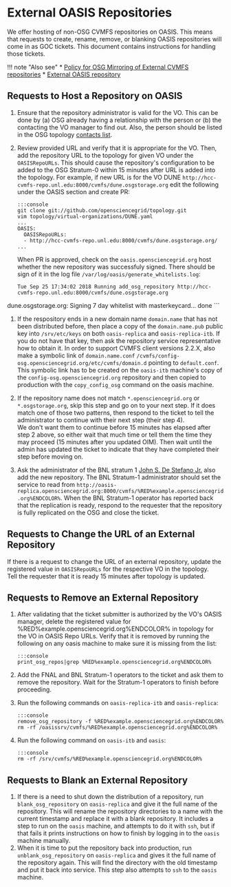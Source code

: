 External OASIS Repositories
===========================

We offer hosting of non-OSG CVMFS repositories on OASIS. This means that requests to create, rename, remove, or blanking OASIS repositories will come in as GOC tickets. This document contains instructions for handling those tickets.

!!! note "Also see"
    * [Policy for OSG Mirroring of External CVMFS repositories](https://opensciencegrid.org/technology/policy/external-oasis-repos/)
    * [External OASIS repository](https://opensciencegrid.org/docs/data/external-oasis-repos/)

Requests to Host a Repository on OASIS
--------------------------------------

1.  Ensure that the repository administrator is valid for the VO. This can be done by (a) OSG already having a
    relationship with the person or (b) the contacting the VO manager to find out. Also, the person should be
    listed in the OSG topology [contacts list](https://topology.opensciencegrid.org/contacts).

1.  Review provided URL and verify that it is appropriate for the VO. Then, add the repository URL to the topology 
    for given VO under the `OASISRepoURLs`. This should cause the repository's configuration
    to be added to the OSG Stratum-0 within 15 minutes after URL is added into the topology.
    For example, if new URL is for the VO DUNE `http://hcc-cvmfs-repo.unl.edu:8000/cvmfs/dune.osgstorage.org` 
    edit the following under the OASIS section and create PR:

        :::console
        git clone git://github.com/opensciencegrid/topology.git
        vim topology/virtual-organizations/DUNE.yaml
        ...
        OASIS:
          OASISRepoURLs:
          - http://hcc-cvmfs-repo.unl.edu:8000/cvmfs/dune.osgstorage.org/
        ...
     
    When PR is approved, check on the `oasis.opensciencegrid.org` host whether the new repository was successfuly signed.
    There should be sign of it in the log file `/var/log/oasis/generate_whitelists.log`:

    ```
    Tue Sep 25 17:34:02 2018 Running add_osg_repository http://hcc-cvmfs-repo.unl.edu:8000/cvmfs/dune.osgstorage.org
dune.osgstorage.org: Signing 7 day whitelist with masterkeycard... done
    ```

1.  If the respository ends in a new domain name `domain.name` that has not been distributed before, then place a copy of the
    `domain.name.pub` public key into `/srv/etc/keys` on both `oasis-replica` and
    `oasis-replica-itb`. If you do not have that key, then ask the repository service representative how to obtain it. In
    order to support CVMFS client versions 2.2.X, also make a symbolic link of `domain.name.conf`
    `/cvmfs/config-osg.opensciencegrid.org/etc/cvmfs/domain.d` pointing to `default.conf`. This symbolic link has to be
    created on the `oasis-itb` machine's copy of the `config-osg.opensciencegrid.org` repository and then copied to
    production with the `copy_config_osg` command on the oasis machine.

1.  If the repository name does not match `*.opensciencegrid.org` or `*.osgstorage.org`, skip this step and go on to your next step.
    If it does match one of those two patterns, then respond to the ticket to tell the administrator to continue with their next step (their step 4).  
    We don't want them to continue before 15 minutes has elapsed after step 2 above, so either wait that much time or tell them the time they may proceed (15 minutes after you updated OIM).
    Then wait until the admin has updated the ticket to indicate that they have completed their step before moving on. 

1.  Ask the administrator of the BNL stratum 1 [John S. De Stefano Jr.](mailto:jd@bnl.org) also add the new repository. The BNL Stratum-1 administrator
    should set the service to read from
    `http://oasis-replica.opensciencegrid.org:8000/cvmfs/%RED%example.opensciencegrid.org%ENDCOLOR%`. When the BNL
    Stratum-1 operator has reported back that the replication is ready, respond to the requester that the repository is
    fully replicated on the OSG and close the ticket.

Requests to Change the URL of an External Repository
----------------------------------------------------

If there is a request to change the URL of an external repository, update the registered value in `OASISRepoURLs` for the respective VO in the topology.  
Tell the requester that it is ready 15 minutes after topology is updated.

Requests to Remove an External Repository
-----------------------------------------

1.  After validating that the ticket submitter is authorized by the VO's OASIS manager, delete the registered value
    for %RED%example.opensciencegrid.org%ENDCOLOR% in topology for the VO in OASIS Repo URLs.
    Verify that it is removed by running the following on any oasis machine
    to make sure it is missing from the list:

        :::console
        print_osg_repos|grep %RED%example.opensciencegrid.org%ENDCOLOR%

1.  Add the FNAL and BNL Stratum-1 operators to the ticket and ask them to remove the repository. Wait for the
    Stratum-1 operators to finish before proceeding.
1.  Run the following commands on `oasis-replica-itb` and `oasis-replica`:

        :::console
        remove_osg_repository -f %RED%example.opensciencegrid.org%ENDCOLOR%
        rm -rf /oasissrv/cvmfs/%RED%example.opensciencegrid.org%ENDCOLOR%

1.  Run the following command on `oasis-itb` and `oasis`:

        :::console
        rm -rf /srv/cvmfs/%RED%example.opensciencegrid.org%ENDCOLOR%

Requests to Blank an External Repository
----------------------------------------

1.  If there is a need to shut down the distribution of a repository, run `blank_osg_repository` on `oasis-replica` and
    give it the full name of the repository. This will rename the repository directories to a name with the current
    timestamp and replace it with a blank repository.  It includes a step to run on the `oasis` machine, and attempts to
    do it with `ssh`, but if that fails it prints instructions on how to finish by logging in to the `oasis` machine
    manually.
2.  When it is time to put the repository back into production, run `unblank_osg_repository` on `oasis-replica` and
    gives it the full name of the repository again. This will find the directory with the old timestamp and put it back
    into service. This step also attempts to `ssh` to the `oasis` machine.
